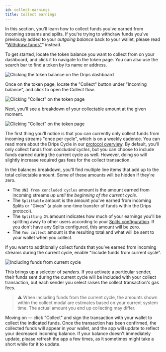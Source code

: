 ```yaml
---
id: collect-earnings
title: Collect earnings
---
```


In this section, you'll learn how to collect funds you've earned from incoming streams and splits. If you're trying to withdraw funds you've previously added to your *outgoing balance* back to your wallet, please read "<a href="/docs/the-drips-app/manage-funds/add-funds" target="_blank">Withdraw funds"</a>" instead.

To get started, locate the token balance you want to collect from on your dashboard, and click it to navigate to the token page. You can also use the search bar to find a token by its name or address.

![Clicking the token balance on the Drips dashboard](/img/drips-app/collect-earnings/1.png)

Once on the token page, locate the "Collect" button under "Incoming balance", and click to open the Collect flow.

![Clicking "Collect" on the token page](/img/drips-app/collect-earnings/2.png)

Next, you'll see a breakdown of your collectable amount at the given moment.

![Clicking "Collect" on the token page](/img/drips-app/collect-earnings/3.png)

The first thing you'll notice is that you can currently only collect funds from incoming streams "once per cycle", which is on a weekly cadence. You can read more about the Drips Cycle in our <a href="/docs/the-protocol/technical-overview" target="_blank">protocol overview</a>. By default, you'll only collect funds from *concluded cycles*, but you can choose to include funds earned during the current cycle as well. However, doing so will slightly increase required gas fees for the collect transaction.

In the balances breakdown, you'll find multiple line items that add up to the total collectable amount. Some of these amounts will be hidden if they're zero.

- The `UNI from concluded cycles` amount is the amount earned from incoming streams *up until the beginning of the current cycle*.
- The `Splittable` amount is the amount you've earned from incoming Splits or "Gives" (a plain one-time transfer of funds within the Drips protocol).
- The `Splitting X%` amount indicates how much of your earnings you'll be splitting away to other users according to your <a href="/docs/the-drips-app/splits/set-up-splits" target="_blank">Splits configuration</a>. If you don't have any Splits configured, this amount will be zero.
- The `You collect` amount is the resulting total and what will be sent to your wallet when you collect.

If you want to additionally collect funds that you've earned from incoming streams during the current cycle, enable "Include funds from current cycle".

![Including funds from current cycle](/img/drips-app/collect-earnings/4.png)

This brings up a selector of *senders*. If you activate a particular sender, their funds sent during the current cycle will be included with your collect transaction, but each sender you select raises the collect transaction's gas fees.

> ⚠️ When including funds from the current cycle, the amounts shown within the collect modal are estimates based on your current system time. The actual amount you end up collecting may differ.

Moving on — click "Collect" and sign the transaction with your wallet to collect the indicated funds. Once the transaction has been confirmed, the collected funds will appear in your wallet, and the app will update to reflect your decreased incoming balance. If your balance doesn't immediately update, please refresh the app a few times, as it sometimes might take a short while for it to update.
